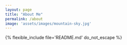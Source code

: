 ```yaml
---
layout: page
title: "About Me"
permalink: /about
image: 'assets/images/mountain-sky.jpg'
---
```


{% flexible_include file='README.md' do_not_escape %}
